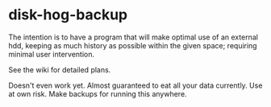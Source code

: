 # disk-hog-backup

The intention is to have a program that will make optimal use of an external
hdd, keeping as much history as possible within the given space; requiring
minimal user intervention.

See the wiki for detailed plans.

Doesn't even work yet. Almost guaranteed to eat all your data currently. Use at
own risk. Make backups for running this anywhere.
